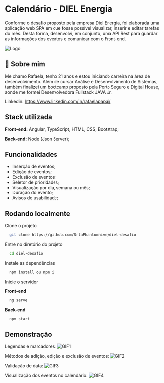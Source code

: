 
# Calendário - DIEL Energia

Conforme o desafio proposto pela empresa Diel Energia, foi elaborada uma aplicação web SPA em que fosse possível visualizar, inserir e editar tarefas do mês.
Desta forma, desenvolvi, em conjunto, uma API Rest para guardar as informações dos eventos e comunicar com o Front-end.

![Logo](https://i.imgur.com/A8cgDKH.png)


## 🚀 Sobre mim
Me chamo Rafaela, tenho 21 anos e estou iniciando carreira na área de desenvolvimento.
Além de cursar Análise e Desenvolvimento de Sistemas, também finalizei um bootcamp proposto pela Porto Seguro e Digital House, aonde me formei Desenvolvedora Fullstack JAVA Jr.

Linkedin: https://www.linkedin.com/in/rafaelapapai/


## Stack utilizada

**Front-end:** Angular, TypeScript, HTML, CSS, Bootstrap;

**Back-end:** Node (Json Server);


## Funcionalidades

- Inserção de eventos;
- Edição de eventos;
- Exclusão de eventos;
- Seletor de prioridades;
- Visualização por dia, semana ou mês;
- Duração do evento;
- Avisos de usabilidade;




## Rodando localmente

Clone o projeto

```bash
  git clone https://github.com/SrtaPhantomhive/diel-desafio
```

Entre no diretório do projeto

```bash
  cd diel-desafio
```

Instale as dependências

```bash
  npm install ou npm i
```

Inicie o servidor

**Front-end** 
```bash
  ng serve
```
**Back-end** 
```bash
  npm start
```


## Demonstração

Legendas e marcadores:
![GIF1](https://i.imgur.com/yN2SikW.gif)

Métodos de adição, edição e exclusão de eventos:
![GIF2](https://i.imgur.com/Y33UBln.gif)

Validação de data:
![GIF3](https://i.imgur.com/2QjGwHG.gif)

Visualização dos eventos no calendário:
![GIF4](https://media2.giphy.com/media/zlLBS8hYZKsbr6z28G/giphy.gif?cid=790b7611e6434604be53b6eb78f88601eba4ba127fdabaff&rid=giphy.gif&ct=g)


